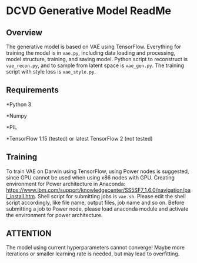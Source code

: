 # DCVD Generative Model ReadMe

## Overview

The generative model is based on VAE using TensorFlow. Everything for training the model is in `vae.py`, including data loading and processing, model structure, training, and saving model. Python script to reconstruct is `vae_recon.py`, and to sample from latent space is `vae_gen.py`. The training script with style loss is `vae_style.py`. 

## Requirements

*Python 3

*Numpy

*PIL

*TensorFlow 1.15 (tested) or latest TensorFlow 2 (not tested)

## Training

To train VAE on Darwin using TensorFlow, using Power nodes is suggested, since GPU cannot be used when using x86 nodes with GPU. Creating environment for Power architecture in Anaconda: https://www.ibm.com/support/knowledgecenter/SS5SF7_1.6.0/navigation/pai_install.htm. Shell script for submitting jobs is `vae.sh`. Please edit the shell script accordingly, like file name, output files, job name and so on. Before submitting a job to Power node, please load anaconda module and activate the environment for power architecture. 

## ATTENTION

The model using current hyperparameters cannot converge! Maybe more iterations or smaller learning rate is needed, but may lead to overfitting. 
